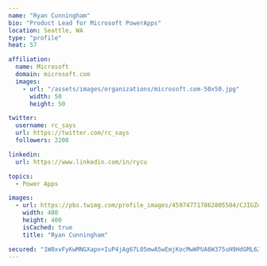 ```yaml
---
name: "Ryan Cunningham"
bio: "Product Lead for Microsoft PowerApps"
location: Seattle, WA
type: "profile"
heat: 57

affiliation:
  name: Microsoft
  domain: microsoft.com
  images:
    - url: "/assets/images/organizations/microsoft.com-50x50.jpg"
      width: 50
      height: 50

twitter:
  username: rc_says
  url: https://twitter.com/rc_says
  followers: 2208

linkedin:
  url: https://www.linkedin.com/in/rycu

topics:
  - Power Apps

images:
  - url: https://pbs.twimg.com/profile_images/459747717862805504/CJIGZejd_400x400.png
    width: 400
    height: 400
    isCached: true
    title: "Ryan Cunningham"

secured: "1W0xvFyKwMNGXapn+IuP4jAg67L05mwA5wEmjKocMwWPUA6W375uH9HdGML629QfYt4S0RR+hyMas2yQaEaqEaG+Difi7AKZiGWvbHK2S10UugLLpznVp+UEBjktkgHOqstaxWwWYEAtIMNCwzwGlsYNH19hMPhJK/tho4U1NFwaqcKgaL0M+VAlsUyDJoh6NkzfB5/bLS75ABFqqr/A78QbZKzG2SHIb8gl7JfaLsub92KodQv+RivjiDnU/+VwFqhQGlKR09wIzoOn54iVSH6Pd/jjRYhwUkbLuKCila/XrYRV+aYz5DC7xF4eyXP/ALKs58h1ondQyvxAnpiXsyM6mVnrK/vA9jwmECtG2Ttm9VLPGFGgvXmohnR1aTmJu3tADMaN4IlJzlBmwcj4h3WOP4NW6RIjUS+hoT2blyE=;UUGyRpKTOx1+FPBwT8YXBA=="
---
```


